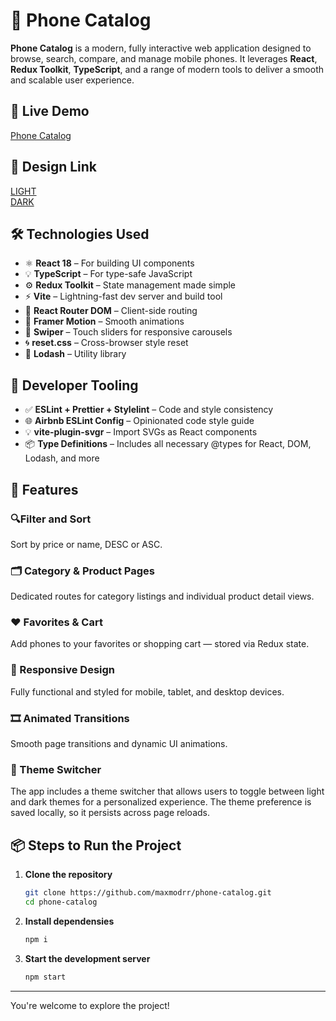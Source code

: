 # 📱 Phone Catalog

**Phone Catalog** is a modern, fully interactive web application designed to browse, search, compare, and manage mobile phones. It leverages **React**, **Redux Toolkit**, **TypeScript**, and a range of modern tools to deliver a smooth and scalable user experience.

## 🔗 Live Demo  
[Phone Catalog](https://maxmodrr.github.io/phone-catalog/)

## 🎨 Design Link
[LIGHT](https://www.figma.com/file/T5ttF21UnT6RRmCQQaZc6L/Phone-catalog-(V2)-Original)  
[DARK](https://www.figma.com/design/BUusqCIMAWALqfBahnyIiH/Phone-catalog--V2--Original-Dark)

## 🛠 Technologies Used

- ⚛️ **React 18** – For building UI components
- 💡 **TypeScript** – For type-safe JavaScript
- ⚙️ **Redux Toolkit** – State management made simple
- ⚡ **Vite** – Lightning-fast dev server and build tool
- 🧭 **React Router DOM** – Client-side routing
- 💫 **Framer Motion** – Smooth animations
- 🎠 **Swiper** – Touch sliders for responsive carousels
- 🌀 **reset.css** – Cross-browser style reset
- 🧰 **Lodash** – Utility library

## 💎 Developer Tooling

- ✅ **ESLint + Prettier + Stylelint** – Code and style consistency
- 🌐 **Airbnb ESLint Config** – Opinionated code style guide
- 💡 **vite-plugin-svgr** – Import SVGs as React components
- 📦 **Type Definitions** – Includes all necessary @types for React, DOM, Lodash, and more

## 🚀 Features

### 🔍Filter and Sort
Sort by price or name, DESC or ASC.

### 🗂 Category & Product Pages
Dedicated routes for category listings and individual product detail views.

### ❤️ Favorites & Cart
Add phones to your favorites or shopping cart — stored via Redux state.

### 📱 Responsive Design
Fully functional and styled for mobile, tablet, and desktop devices.

### 🎞 Animated Transitions
Smooth page transitions and dynamic UI animations.

### 🌙 Theme Switcher
The app includes a theme switcher that allows users to toggle between light and dark themes for a personalized experience. The theme preference is saved locally, so it persists across page reloads.

## 📦 Steps to Run the Project

1. **Clone the repository**

   ```bash
   git clone https://github.com/maxmodrr/phone-catalog.git
   cd phone-catalog
   ```

2. **Install dependensies**
   ```bash
   npm i
   ```

3. **Start the development server**
   ```bash
   npm start
   ```

---

You're welcome to explore the project!


